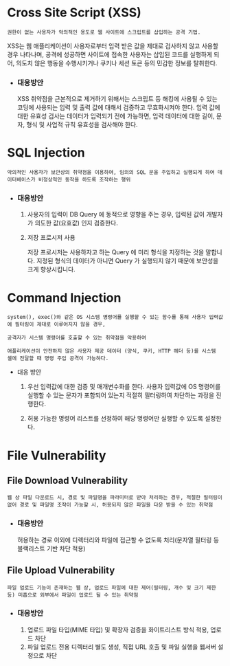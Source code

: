 # Cross Site Script (XSS)

    권한이 없는 사용자가 악의적인 용도로 웹 사이트에 스크립트를 삽입하는 공격 기법.

XSS는 웹 애플리케이션이 사용자로부터 입력 받은 값을 제대로 검사하지 않고 사용할 경우 나타나며, 공격에 성공하면 사이트에 접속한 사용자는 삽입된 코드를 실행하게 되어, 의도치 않은 행동을 수행시키거나 쿠키나 세션 토큰 등의 민감한 정보를 탈취한다.

- ### 대응방안
  XSS 취약점을 근본적으로 제거하기 위해서는 스크립트 등 해킹에 사용될 수 있는 코딩에 사용되는 입력 및 출력 값에 대해서 검증하고 무효화시켜야 한다. 입력 값에 대한 유효성 검사는 데이터가 입력되기 전에 가능하면, 입력 데이터에 대한 길이, 문자, 형식 및 사업적 규칙 유효성을 검사해야 한다.

# SQL Injection

    악의적인 사용자가 보안상의 취약점을 이용하여, 임의의 SQL 문을 주입하고 실행되게 하여 데이터베이스가 비정상적인 동작을 하도록 조작하는 행위

- ### 대응방안

  1. 사용자의 입력이 DB Query 에 동적으로 영향을 주는 경우, 입력된 값이 개발자가 의도한 값(요효값) 인지 검증한다.

  2. 저장 프로시저 사용

     저장 프로시저는 사용하자고 하는 Query 에 미리 형식을 지정하는 것을 말합니다. 지정된 형식의 데이터가 아니면 Query 가 실행되지 않기 때문에 보안성을 크게 향상시킵니다.

# Command Injection

    system(), exec()와 같은 OS 시스템 명령어를 실행할 수 있는 함수를 통해 사용자 입력값에 필터링이 제대로 이루어지지 않을 경우,

    공격자가 시스템 명령어를 호출할 수 있는 취약점을 악용하여

    애플리케이션이 안전하지 않은 사용자 제공 데이터 (양식, 쿠키, HTTP 헤더 등)를 시스템 셸에 전달할 때 명령 주입 공격이 가능하다.

- 대응 방안

  1. 우선 입력값에 대한 검증 및 매개변수화를 한다.
     사용자 입력값에 OS 명령어를 실행할 수 있는 문자가 포함되어 있는지 적절히 필터링하여 차단하는 과정을 진행한다.

  2. 허용 가능한 명령어 리스트를 선정하여 해당 명령어만 실행할 수 있도록 설정한다.

# File Vulnerability

## File Download Vulnerability

    웹 상 파일 다운로드 시, 경로 및 파일명을 파라미터로 받아 처리하는 경우, 적절한 필터링이 없어 경로 및 파일명 조작이 가능할 시, 허용되지 않은 파일을 다운 받을 수 있는 취약점

- ### 대응방안
  허용하는 경로 이외에 디렉터리와 파일에 접근할 수 없도록 처리(문자열 필터링 등 블랙리스트 기반 차단 적용)

## File Upload Vulnerability

    파일 업로드 기능이 존재하는 웹 상, 업로드 파일에 대한 제어(필터링, 개수 및 크기 제한 등) 미흡으로 외부에서 파일이 업로드 될 수 있는 취약점

- ### 대응방안
  1. 업로드 파일 타입(MIME 타입) 및 확장자 검증을 화이트리스트 방식 적용, 업로드 차단
  2. 파일 업로드 전용 디렉터리 별도 생성, 직접 URL 호출 및 파일 실행을 웹서버 설정으로 차단
